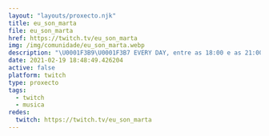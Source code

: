 ```yaml
---
layout: "layouts/proxecto.njk"
title: eu_son_marta
file: eu_son_marta
href: https://twitch.tv/eu_son_marta
img: /img/comunidade/eu_son_marta.webp
description: "\U0001F3B9\U0001F3B7 EVERY DAY, entre as 18:00 e as 21:00 (hora de España GMT +1) // Por aquí IMPROVISAREMOS en riguroso Directo, co PIANO ou co SAXO ALTO // Intérprete, Compositora e profesora de Música \U0001F3B5\U0001F3A7"
date: 2021-02-19 18:48:49.426204
active: false
platform: twitch
type: proxecto
tags:
  - twitch
  - musica
redes:
  twitch: https://twitch.tv/eu_son_marta
---
```


